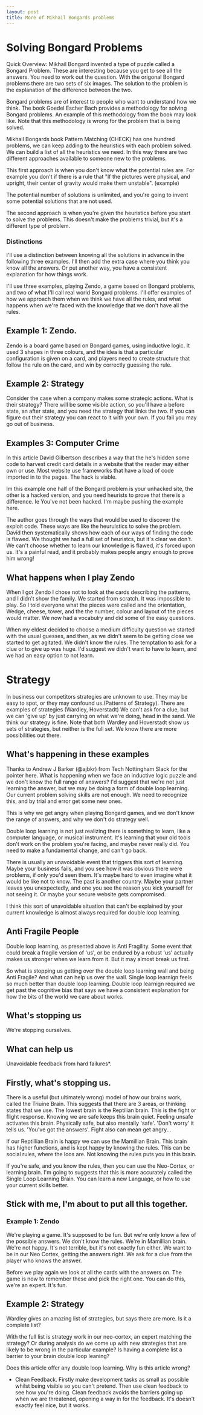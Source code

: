 ```yaml
---
layout: post
title: More of Mikhail Bongards problems
---
```


# Solving Bongard Problems
Quick Overview:
Mikhail Bongard invented a type of puzzle called a Bongard Problem. These are interesting because you get to see all the answers. You need to work out the question. With the origonal Bongard problems there are two sets of six images. The solution to the problem is the explanation of the difference between the two.

Bongard problems are of interest to people who want to understand how we think. The book Goedel Escher Bach provides a methodology for solving Bongard problems.
An example of this methodology from the book may look like. Note that this methodology is wrong for the problem that is being solved.

Mikhail Bongards book Pattern Matching (CHECK) has one hundred problems, we can keep adding to the heuristics with each problem solved. We can build a list of all the heuristics we need. In this way there are two different approaches available to someone new to the problems.

This first approach is when you don't know what the potential rules are. For example you don't if there is a rule that "If the pictures were physical, and upright, their center of gravity would make them unstable". (example)

The potential number of solutions is unlimited, and you're going to invent some potential solutions that are not used.

The second approach is when you're given the heuristics before you start to solve the problems. This doesn't make the problems trivial, but it's a different type of problem.

### Distinctions
I'll use a distinction between knowing all the solutions in advance in the following three examples. I'll then add the extra case where you think you know all the answers. Or put another way, you have a consistent explanation for how things work.

I'll use three examples, playing Zendo, a game based on Bongard problems, and two of what I'll call real world Bongard problems. I'll offer examples of how we approach them when we think we have all the rules, and what happens when we're faced with the knowledge that we don't have all the rules.

## Example 1: Zendo.
Zendo is a board game based on Bongard games, using inductive logic. It used 3 shapes in three colours, and the idea is that a particular configuration is given on a card, and players need to create structure that follow the rule on the card, and win by correctly guessing the rule.

## Example 2: Strategy
Consider the case when a company makes some strategic actions. What is their strategy? There will be some visible action, so you'll have a before state, an after state, and you need the strategy that links the two.
If you can figure out their strategy you can react to it with your own. If you fail you may go out of business.

## Examples 3: Computer Crime
In this article David Gilbertson describes a way that the he's hidden some code to harvest credit card details in a website that the reader may either own or use. Most website use frameworks that have a load of code imported in to the pages. The hack is viable.

Im this example one half of the Bongard problem is your unhacked site, the other is a hacked version, and you need heurists to prove that there is a difference. Ie You've not been hacked. I'm maybe pushing the example here.

The author goes through the ways that would be used to discover the exploit code. These ways are like the heuruistics to solve the problem.
David then systematically shows how each of our ways of finding the code is flawed. We thought we had a full set of heuristcs, but it's clear we don't.  We can't choose whether to learn our knowledge is flawed, it's forced upon us. It's a painful read, and it probably makes people angry enough to prove him wrong!

## What happens when I play Zendo
When I got Zendo I chose not to look at the cards describing the patterns, and I didn't show the family. We started from scratch. It was impossible to play. So I told everyone what the pieces were called and the orientation, Wedge, cheese, tower, and the the number, colour and layout of the pieces would matter. We now had a vocabulry and did some of the easy questions.

When my eldest decided to choose a medium difficulty question we started with the usual guesses, and then, as we didn't seem to be getting close we started to get agitated. We didn't know the rules. The temptation to ask for a clue or to give up was huge. I'd suggest we didn't want to have to learn, and we had an easy option to not learn.

# Strategy
In business our competitors strategies are unknown to use. They may be easy to spot, or they may confound us.(Patterns of Strategy). There are examples of strategies (Wardley, Hoverstadt) We can't ask for a clue, but we can 'give up' by just carrying on what we're doing, head in the sand. We think our strategy is fine. Note that both Wardley and Hoverstadt show us sets of strategies, but neither is the full set. We know there are more possibilities out there.


## What's happening in these examples
Thanks to Andrew J Barker (@ajbkr) from Tech Nottingham Slack for the pointer here.
What is happening when we face an inductive logic puzzle and we don't know the full range of answers? I'd suggest that we're not just learning the answer, but we may be doing a form of double loop learning. Our current problem solving skills are not enough. We need to recognize this, and by trial and error get some new ones.

This is why we get angry when playing Bongard games, and we don't know the range of answers, and why we don't do strategy well.

Double loop learning is not just realizing there is something to learn, like a computer language, or musical instrument. It's learning that your old tools don't work on the problem you're facing, and maybe never really did. You need to make a fundamental change, and can't go back.

There is usually an unavoidable event that triggers this sort of learning. Maybe your business fails, and you see how it was obvious there were problems, if only you'd seen them. It's maybe hard to even imagine what it would be like not to know. The past is another country. Maybe your partner leaves you unexpectedly, and one you see the reason you kick yourself for not seeing it. Or maybe your secure website gets compromised.

I think this sort of unavoidable situation that can't be explained by your current knowledge is almost always required for double loop learning.

## Anti Fragile People
Double loop learning, as presented above is Anti Fragility. Some event that could break a fragile version of 'us', or be endured by a robust 'us' actually makes us stronger when we learn from it. But it may almost break us first.

So what is stopping us getting over the double loop learning wall and being Anti Fragile? And what can help us over the wall.
Single loop learnign feels so much better than double loop learning. Double loop learnign required we get past the cognitive bias that says we have a consistent explanation for how the bits of the world we care about works.


## What's stopping us

We're stopping ourselves.

## What can help us

Unavoidable feedback from hard failures*.


## Firstly, what's stopping us.
There is a useful (but ultimately wrong) model of how our brains work, called the Triuine Brain. This suggests that there are 3 areas, or thinking states that we use. The lowest brain is the Reptilian brain. This is the fight or flight response. Knowing we are safe keeps this brain quiet. Feeling unsafe activates this brain. Physically safe, but also mentally 'safe'. 'Don't worry' it tells us. 'You've got the answers'. Fight also can mean get angry...

If our Reptillian Brain is happy we can use the Mamillian Brain. This brain has higher functions, and is kept happy by knowing the rules. This can be social rules, where the loos are. Not knowing the rules puts you in this brain.

If you're safe, and you know the rules, then you can use the Neo-Cortex, or learning brain. I'm going to suggests that this is more accurately called the Single Loop Learning Brain. You can learn a new Language, or how to use your current skills better.

## Stick with me, I'm about to put all this together.

### Example 1: Zendo
We're playing a game. It's supposed to be fun. But we're only know a few of the possible answers. We don't know the rules. We're in Mamillian brain. We're not happy. It's not terrible, but it's not exactly fun either. We want to be in our Neo Cortex, getting the answers right. We ask for a clue from the player who knows the answer.

Before we play again we look at all the cards with the answers on. The game is now to remember these and pick the right one. You can do this, we're an expert. It's fun.

## Example 2: Strategy

Wardley gives an amazing list of strategies, but says there are more. Is it a complete list?

With the full list is strategy work in our neo-cortex, an expert matching the strategy? Or during analysis do we come up with new strategies that are likely to be wrong in the particular example?
Is having a complete list a barrier to your brain double loop leaning?



Does this article offer any double loop learning. Why is this article wrong?


* Clean Feedback. Firstly make development tasks as small as possible whilst being visible so you can't pretend. Then use clean feedback to see how you're doing. Clean feedback avoids the barriers going up when we are threatened, opening a way in for the feedback. It's doesn't exactly feel nice, but it works.
